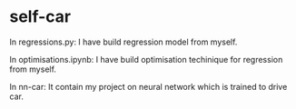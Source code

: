 # self-car

In regressions.py:
I have build regression model from myself.

In optimisations.ipynb:
I have build optimisation techinique for regression from myself.


In nn-car:
It contain my project on neural network which is trained to drive car.
